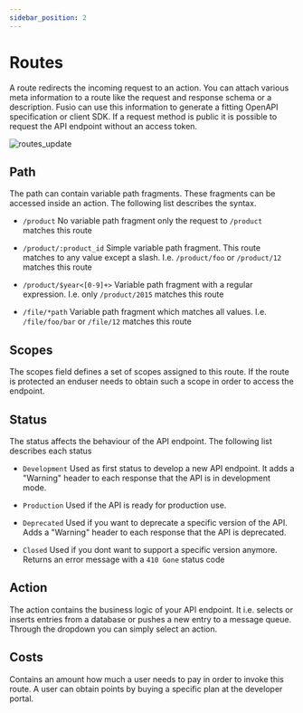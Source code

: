 ```yaml
---
sidebar_position: 2
---
```


# Routes

A route redirects the incoming request to an action. You can attach various meta information to a
route like the request and response schema or a description. Fusio can use this information to generate a fitting
OpenAPI specification or client SDK. If a request method is public it is possible to request the API endpoint without an
access token.

![routes_update](/img/backend/api/routes_update.png)

## Path

The path can contain variable path fragments. These fragments can be accessed inside an action.
The following list describes the syntax.

* `/product`
  No variable path fragment only the request to `/product` matches this route

* `/product/:product_id`
  Simple variable path fragment. This route matches to any value except a slash. I.e. `/product/foo` or `/product/12`
  matches this route

* `/product/$year<[0-9]+>`
  Variable path fragment with a regular expression. I.e. only `/product/2015` matches this route

* `/file/*path`
  Variable path fragment which matches all values. I.e. `/file/foo/bar` or `/file/12` matches this route

## Scopes

The scopes field defines a set of scopes assigned to this route. If the route is protected an enduser needs
to obtain such a scope in order to access the endpoint.

## Status

The status affects the behaviour of the API endpoint. The following list describes each status

* `Development`
  Used as first status to develop a new API endpoint. It adds a "Warning" header to each response that the API is in
  development mode.

* `Production`
  Used if the API is ready for production use.

* `Deprecated`
  Used if you want to deprecate a specific version of the API. Adds a "Warning" header to each response that the API is
  deprecated.

* `Closed`
  Used if you dont want to support a specific version anymore. Returns an error message with a `410 Gone` status code

## Action

The action contains the business logic of your API endpoint. It i.e. selects or inserts entries from a database or
pushes a new entry to a message queue. Through the dropdown you can simply select an action.

## Costs

Contains an amount how much a user needs to pay in order to invoke this route. A user can obtain points by buying a
specific plan at the developer portal.
